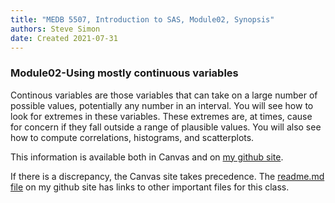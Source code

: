```yaml
---
title: "MEDB 5507, Introduction to SAS, Module02, Synopsis"
authors: Steve Simon
date: Created 2021-07-31
---
```


### Module02-Using mostly continuous variables

Continous variables are those variables that can take on a large number of possible values, potentially any number in an interval. You will see how to look for extremes in these variables. These extremes are, at times, cause for concern if they fall outside a range of plausible values. You will also see how to compute correlations, histograms, and scatterplots.

<!---my git--->
This information is available both in Canvas and on [my github site][thisf].

If there is a discrepancy, the Canvas site takes precedence. The [readme.md file][mygit] on my github site has links to other important files for this class.

[thisf]: https://github.com/pmean/introduction-to-sas/blob/master/modules/5507-02-synopsis.md
[mygit]: https://github.com/pmean/introduction-to-sas/blob/master/README.md
<!---my git--->
